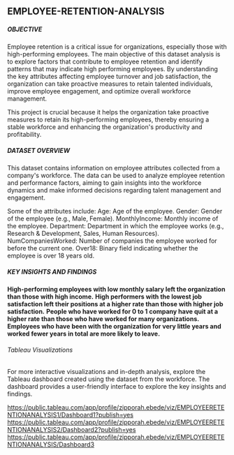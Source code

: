 ## EMPLOYEE-RETENTION-ANALYSIS

##### OBJECTIVE
Employee retention is a critical issue for organizations, especially those with high-performing employees.
The main objective of this dataset analysis is to explore factors that contribute to employee retention and identify patterns that may indicate high performing employees. 
 By understanding the key attributes affecting employee turnover and job satisfaction, 
 the organization can take proactive measures to retain talented individuals, improve employee engagement, and optimize overall workforce management.

This project is crucial because it helps the organization take proactive measures to retain its high-performing employees, 
thereby ensuring a stable workforce and enhancing the organization's productivity and profitability. 

  ##### DATASET OVERVIEW
  This dataset contains information on employee attributes collected from a company's workforce. 
  The data can be used to analyze employee retention and performance factors, aiming to gain insights into the workforce dynamics and make informed decisions regarding talent management and engagement.

Some of the attributes include:
Age: Age of the employee.
Gender: Gender of the employee (e.g., Male, Female).
MonthlyIncome: Monthly income of the employee.
Department: Department in which the employee works (e.g., Research & Development, Sales, Human Resources).
NumCompaniesWorked: Number of companies the employee worked for before the current one.
Over18: Binary field indicating whether the employee is over 18 years old.


##### KEY INSIGHTS AND FINDINGS

**High-performing employees with low monthly salary left the organization than those with high income.**
**High performers with the lowest job satisfaction left their positions at a higher rate than those with higher job satisfaction.**
**People who have worked for 0 to 1 company have quit at a higher rate than those who have worked for many organizations.**
**Employees who have been with the organization for very little years and worked fewer years in total are more likely to leave.** 



###### Tableau Visualizations
For more interactive visualizations and in-depth analysis, explore the Tableau dashboard created using the dataset from the workforce. The dashboard provides a user-friendly interface to explore the key insights and findings.

https://public.tableau.com/app/profile/zipporah.ebede/viz/EMPLOYEERETENTIONANALYSIS1/Dashboard1?publish=yes
https://public.tableau.com/app/profile/zipporah.ebede/viz/EMPLOYEERETENTIONANALYSIS2/Dashboard2?publish=yes
https://public.tableau.com/app/profile/zipporah.ebede/viz/EMPLOYEERETENTIONANALYSIS/Dashboard3
